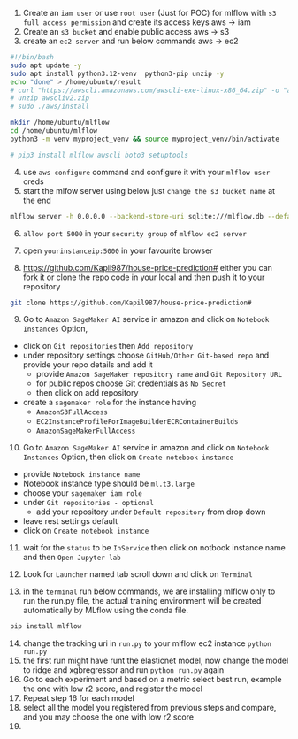 1) Create an `iam user` or use `root user` (Just for POC) for mlflow with `s3 full access permission` and create its access keys
aws -> iam
2) Create an `s3 bucket` and enable public access
aws -> s3
3) create an `ec2 server` and run below commands
aws -> ec2
```bash
#!/bin/bash
sudo apt update -y
sudo apt install python3.12-venv  python3-pip unzip -y
echo "done" > /home/ubuntu/result
# curl "https://awscli.amazonaws.com/awscli-exe-linux-x86_64.zip" -o "awscliv2.zip"
# unzip awscliv2.zip
# sudo ./aws/install

mkdir /home/ubuntu/mlflow
cd /home/ubuntu/mlflow
python3 -m venv myproject_venv && source myproject_venv/bin/activate

# pip3 install mlflow awscli boto3 setuptools
```
4) use `aws configure` command and configure it with your `mlflow user` creds
5) start the mlfow server using below just `change the s3 bucket name` at the end
```bash
mlflow server -h 0.0.0.0 --backend-store-uri sqlite:///mlflow.db --default-artifact-root s3://mlflow-artifact-files-12345
```
6) `allow port 5000` in your `security group` of `mlflow ec2 server`
7) open `yourinstanceip:5000` in your favourite browser

8) https://github.com/Kapil987/house-price-prediction# either you can fork it or clone the repo code in your local and then push it to your repository
```bash
git clone https://github.com/Kapil987/house-price-prediction# 
```
9) Go to `Amazon SageMaker AI` service in amazon and click on `Notebook Instances` Option,
- click on `Git repositories` then `Add repository`
- under repository settings choose `GitHub/Other Git-based repo` and provide your repo details and add it
  - provide `Amazon SageMaker repository name` and `Git Repository URL`
  - for public repos choose Git credentials as `No Secret`
  - then click on add repository
- create a `sagemaker role` for the instance having 
  - `AmazonS3FullAccess`
  - `EC2InstanceProfileForImageBuilderECRContainerBuilds`
  - `AmazonSageMakerFullAccess`
10) Go to `Amazon SageMaker AI` service in amazon and click on `Notebook Instances` Option, then click on `Create notebook instance`
- provide `Notebook instance name`
- Notebook instance type should be `ml.t3.large`
- choose your `sagemaker iam role`
- under `Git repositories - optional`
  - add your repository under `Default repository` from drop down
- leave rest settings default
- click on `Create notebook instance`

11) wait for the `status` to be `InService` then click on notbook instance name and then `Open Jupyter lab`

12) Look for `Launcher` named tab scroll down and click on `Terminal`
13) in the `terminal` run below commands, we are installing mlflow only to run the run.py file, the actual training environment will be created automatically by MLflow using the conda file.
```bash
pip install mlflow
```
14) change the tracking uri in `run.py` to your mlflow ec2 instance `python run.py`
15) the first run might have runt the elasticnet model, now change the model to ridge and xgbregressor and run `python run.py` again
16) Go to each experiment and based on a metric select best run, example the one with low r2 score, and register the model
17) Repeat step 16 for each model
18) select all the model you registered from previous steps and compare, and you may choose the one with low r2 score
19) 